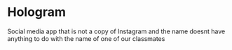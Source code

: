 # Hologram

Social media app that is not a copy of Instagram and the name doesnt have anything to do with the name of one of our classmates
